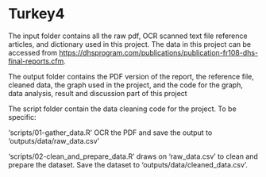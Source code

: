 # Turkey4

The input folder contains all the raw pdf, OCR scanned text file reference articles, and dictionary used in this project. The data in this project can be accessed from https://dhsprogram.com/publications/publication-fr108-dhs-final-reports.cfm.

The output folder contains the PDF version of the report, the reference file, cleaned data, the graph used in the project, and the code for the graph, data analysis, result and discussion part of this project 

The script folder contain the data cleaning code for the project. To be specific:

‘scripts/01-gather_data.R’ OCR the PDF and save the output to ‘outputs/data/raw_data.csv’

‘scripts/02-clean_and_prepare_data.R’ draws on ‘raw_data.csv’ to clean and prepare the dataset. Save the dataset to ‘outputs/data/cleaned_data.csv’.
